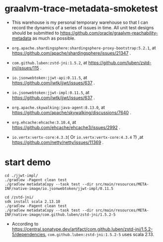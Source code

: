 # graalvm-trace-metadata-smoketest

- This warehouse is my personal temporary warehouse so that I can record the dynamics of a series of issues in time. All
  unit test designs should be submitted to https://github.com/oracle/graalvm-reachability-metadata as much as possible.

- `org.apache.shardingsphere:shardingsphere-proxy-bootstrap:5.2.1`,
  at https://github.com/apache/shardingsphere/issues/21347 .
- `com.github.luben:zstd-jni:1.5.2`, at https://github.com/luben/zstd-jni/issues/115 .
- `io.jsonwebtoken:jjwt-api:0.11.5`, at https://github.com/jwtk/jjwt/issues/637 .
- `io.jsonwebtoken:jjwt-impl:0.11.5`, at https://github.com/jwtk/jjwt/issues/637 .
- `org.apache.skywalking:java-agent:8.13.0`, at https://github.com/apache/skywalking/discussions/7640 .
- `org.ehcache:ehcache:3.10.4`, at https://github.com/ehcache/ehcache3/issues/2992 .
- `io.vertx:vertx-core:4.3.3`( Or `io.vertx:vertx-core:4.3.4` ?) ,at https://github.com/netty/netty/issues/11369 .

# start demo
```shell
cd ./jjwt-impl/
./gradlew -Pagent clean test
./gradlew metadataCopy --task test --dir src/main/resources/META-INF/native-image/io.jsonwebtoken/jjwt-impl/0.11.5

cd /zstd-jni/
sdk install scala 2.13.10
./gradlew -Pagent clean test
./gradlew metadataCopy --task test --dir src/main/resources/META-INF/native-image/com.github.luben/zstd-jni/1.5.2-5
```

- According to https://central.sonatype.dev/artifact/com.github.luben/zstd-jni/1.5.2-5/dependencies, `com.github.luben:zstd-jni:1.5.2-5` uses scala 2.13.
